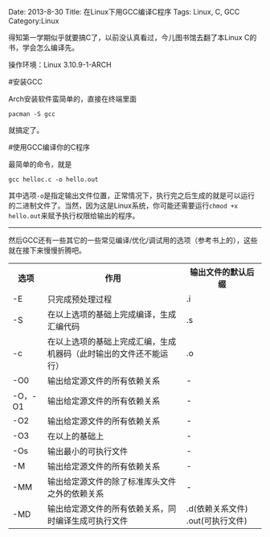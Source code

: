 Date: 2013-8-30
Title: 在Linux下用GCC编译C程序
Tags: Linux, C, GCC
Category:Linux

得知第一学期似乎就要搞C了，以前没认真看过，今儿图书馆去翻了本Linux C的书，学会怎么编译先。

操作环境：Linux 3.10.9-1-ARCH

#安装GCC

Arch安装软件蛮简单的，直接在终端里面

    pacman -S gcc

就搞定了。

#使用GCC编译你的C程序

最简单的命令，就是

    gcc helloc.c -o hello.out

其中选项`-o`是指定输出文件位置，正常情况下，执行完之后生成的就是可以运行的二进制文件了。当然，因为这是Linux系统，你可能还需要运行`chmod +x hello.out`来赋予执行权限给输出的程序。

---

然后GCC还有一些其它的一些常见编译/优化/调试用的选项（参考书上的），这些就在接下来慢慢折腾吧。

<table border-collapse=collapse>
<tr><th>选项</th><th>作用</th><th>输出文件的默认后缀</th></tr>
<tr><td>-E</td><td>只完成预处理过程</td><td>.i</td></tr>
<tr><td>-S</td><td>在以上选项的基础上完成编译，生成汇编代码</td><td>.s</td></tr>
<tr><td>-c</td><td>在以上选项的基础上完成汇编，生成机器码（此时输出的文件还不能运行）</td><td>.o</td></tr>
<tr><td>-O0</td><td>输出给定源文件的所有依赖关系</td><td> - </td></tr>
<tr><td>-O，-O1</td><td>输出给定源文件的所有依赖关系</td><td> - </td></tr>
<tr><td>-O2</td><td>输出给定源文件的所有依赖关系</td><td> - </td></tr>
<tr><td>-O3</td><td>在以上的基础上</td><td> - </td></tr>
<tr><td>-Os</td><td>输出最小的可执行文件</td><td> - </td></tr>

<tr><td>-M</td><td>输出给定源文件的所有依赖关系</td><td> - </td></tr>
<tr><td>-MM</td><td>输出给定源文件的除了标准库头文件之外的依赖关系</td><td> - </td></tr>
<tr><td>-MD</td><td>输出给定源文件的所有依赖关系，同时编译生成可执行文件</td><td>.d(依赖关系文件) .out(可执行文件)</td></tr>
</table>